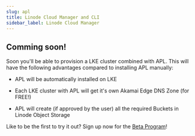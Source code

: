 ```yaml
---
slug: apl
title: Linode Cloud Manager and CLI
sidebar_label: Linode Cloud Manager
---
```


## Comming soon!

Soon you'll be able to provision a LKE cluster combined with APL. This will have the following advantages compared to installing APL manually:

- APL will be automatically installed on LKE

- Each LKE cluster with APL will get it's own Akamai Edge DNS Zone (for FREE!)

- APL will create (if approved by the user) all the required Buckets in Linode Object Storage

Like to be the first to try it out? Sign up now for the [Beta Program](https://cloud.linode.com/betas)!